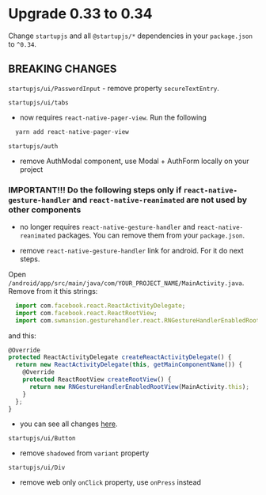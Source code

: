# Upgrade 0.33 to 0.34

Change `startupjs` and all `@startupjs/*` dependencies in your `package.json` to `^0.34`.

## BREAKING CHANGES
`startupjs/ui/PasswordInput` - remove property `secureTextEntry`.

`startupjs/ui/tabs`
- now requires `react-native-pager-view`. Run the following
```js
  yarn add react-native-pager-view
```

`startupjs/auth`
- remove AuthModal component, use Modal + AuthForm locally on your project

### IMPORTANT!!! Do the following steps only if `react-native-gesture-handler` and `react-native-reanimated` are not used by other components

- no longer requires `react-native-gesture-handler` and `react-native-reanimated` packages. You can remove them from your `package.json`.

- remove `react-native-gesture-handler` link for android. For it do next steps.

Open `/android/app/src/main/java/com/YOUR_PROJECT_NAME/MainActivity.java`. Remove from it this strings:
```js
  import com.facebook.react.ReactActivityDelegate;
  import com.facebook.react.ReactRootView;
  import com.swmansion.gesturehandler.react.RNGestureHandlerEnabledRootView;
```

and this:
```js
@Override
protected ReactActivityDelegate createReactActivityDelegate() {
  return new ReactActivityDelegate(this, getMainComponentName()) {
    @Override
    protected ReactRootView createRootView() {
      return new RNGestureHandlerEnabledRootView(MainActivity.this);
    }
  };
}
```

- you can see all changes [here](https://github.com/satya164/react-native-tab-view/releases).

`startupjs/ui/Button`
- remove `shadowed` from `variant` property

`startupjs/ui/Div`
- remove web only `onClick` property, use `onPress` instead
